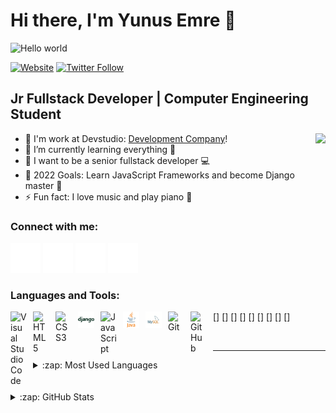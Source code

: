 
# Hi there, I'm Yunus Emre 👋 

<img src="https://raw.githubusercontent.com/sagar-viradiya/sagar-viradiya/master/resources/banner.png" alt="Hello world">



[![Website](https://img.shields.io/website?label=yemreyolcu.github.io&style=for-the-badge&url=https%3A%2F%2Fcodestackr.com)](yemreyolcu.github.io)
[![Twitter Follow](https://img.shields.io/twitter/follow/yemrewho?color=1DA1F2&logo=twitter&style=for-the-badge)](https://twitter.com/yemrewho)




## Jr Fullstack Developer | Computer Engineering Student

- 🔭 I'm work at Devstudio: [Development Company][company]!<img src="https://gifrific.com/wp-content/uploads/2013/01/Inception-Cinemagraph-poster.gif" align="right" height="300">
- 🌱 I’m currently learning everything 🤣
- 👯 I want to be a senior fullstack developer :computer:
- 🥅 2022 Goals: Learn JavaScript Frameworks and become Django master 🤣
- ⚡ Fun fact: I love music and play piano :musical_keyboard:


### Connect with me:

[![website](github-dark.svg)](yemreyolcu.github.io)
[![instagram](instagram-dark.svg)](https://instagram.com/yemrewho)
[![twitter](twitter-dark.svg)](https://twitter.com/yemrewho)
[![linkedin](linkedin-dark.svg)](https://linkedin.com/in/yemreyolcu)




### Languages and Tools:

[<img align="left" alt="Visual Studio Code" width="26px" src="https://cdn.jsdelivr.net/gh/devicons/devicon/icons/vscode/vscode-original.svg" style="padding-right:10px;" />]
[<img align="left" alt="HTML5" width="26px" src="https://cdn.jsdelivr.net/gh/devicons/devicon/icons/html5/html5-original.svg" style="padding-right:10px;" />]
[<img align="left" alt="CSS3" width="26px" src="https://cdn.jsdelivr.net/gh/devicons/devicon/icons/css3/css3-original.svg" style="padding-right:10px;" />]
[<img align="left" alt="Django" width="26px" src="https://raw.githubusercontent.com/github/explore/7456fdff59816d37ef383a6c8f32a26ff7332db2/topics/django/django.png" style="padding-right:10px;" />]
[<img align="left" alt="JavaScript" width="26px" src="https://cdn.jsdelivr.net/gh/devicons/devicon/icons/javascript/javascript-original.svg" style="padding-right:10px;" />]
[<img align="left" alt="Java" width="26px" src="https://raw.githubusercontent.com/github/explore/7456fdff59816d37ef383a6c8f32a26ff7332db2/topics/java/java.png" style="padding-right:10px;" />]
[<img align="left" alt="MySQL" width="26px" src="https://raw.githubusercontent.com/github/explore/7456fdff59816d37ef383a6c8f32a26ff7332db2/topics/mysql/mysql.png" style="padding-right:10px;" />]
[<img align="left" alt="Git" width="26px" src="https://cdn.jsdelivr.net/gh/devicons/devicon/icons/git/git-original.svg" style="padding-right:10px;" />]
[<img align="left" alt="GitHub" width="26px" src="https://user-images.githubusercontent.com/3369400/139447912-e0f43f33-6d9f-45f8-be46-2df5bbc91289.png" style="padding-right:10px;" />]

<br />




---

<details>
  <summary>:zap: Most Used Languages</summary>
  
  <summary>
    <img align="left" alt="codeSTACKr's GitHub Stats" src="https://github-readme-stats.vercel.app/api/top-langs/?username=yemreyolcu&layout=compact" />
  </summary>

</details>
<br />
<br />
<details>
  <summary>:zap: GitHub Stats</summary>

  <img align="left" alt="codeSTACKr's GitHub Stats" src="https://github-readme-stats.vercel.app/api?username=y&show_icons=true&hide_border=false&title_color=ff652f&icon_color=FFE400&bg_color=09131B&text_color=ffffff&border_color=0c1a25" />

</details>

[website]: yemreyolcu.github.io
[company]: http://devstudio.design/
[twitter]: https://twitter.com/yemrewho

[instagram]: https://instagram.com/yemrewho
[linkedin]: https://linkedin.com/in/yemreyolcu



